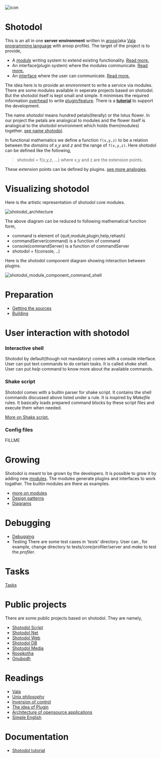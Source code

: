 ![icon](https://cloud.githubusercontent.com/assets/973414/4041121/6f1fdb82-2cf1-11e4-9bae-255ca34f309f.jpg)

Shotodol
========

This is an all in one **server environment** written in [aroop](https://github.com/kamanashisroy/aroop)(aka [Vala programming language](https://wiki.gnome.org/Projects/Vala) with aroop profile). The target of the project is to provide,

- A [_module_](http://en.wikipedia.org/wiki/Module_%28programming%29) writing system to extend existing functionality. [Read more.](docs/books/tutorial/module.md)
- An interface(plugin system) where the modules communicate. [Read more.](libs/plugin/README.md)
- An [interface](http://en.wikipedia.org/wiki/Shell_%28computing%29) where the user can communicate. [Read more.](core/console/README.md)

The idea here is to provide an environment to write a service via modules. There are some modules available in seperate projects based on shotodol. But the shotodol itself is kept small and simple. It minimises the required information [overhead](http://en.wikipedia.org/wiki/Information_overload) to write [plugin/feature](http://miniim.blogspot.com/2014/09/plugin.html). There is a [**tutorial**](docs/books/tutorial/README.md) to support the development.

The name _shotodol_ means hundred petals(literally) or the lotus flower. In our project the petals are analogical to modules and the flower itself is analogical to the shotodol environment which holds them(modules) together. [see name shotodol](docs/name_shotodol.md).

In functional mathematics we define a function `f(x,y,z)` to be a relation between the _domains_ of _x_,_y_ and _z_ and the range of `f(x,y,z)`. Here shotodol can be defined like the following,

> shotodol = f(x,y,z, ...) where x,y and z are the extension points.

These extension points can be defined by plugins. [see more analogies](docs/books/tutorial/analogies.md).

Visualizing shotodol 
=====================

Here is the artistic representation of shotodol core modules.

![shotodol_architecture](https://cloud.githubusercontent.com/assets/973414/3930915/c45b8232-244e-11e4-9ced-f277e9d48729.jpg)

The above diagram can be reduced to following mathematical function form,

- command is element of {quit,module,plugin,help,rehash}
- commandServer(command) is a function of command
- console(commandServer) is a function of commandServer 
- shotodol = f(console, ..)

Here is the shotodol component diagram showing interaction between plugins.

![shotodol_module_component_command_shell](https://cloud.githubusercontent.com/assets/973414/5972668/ac8fc66e-a887-11e4-835e-d22b2d998ffd.jpg)

Preparation
============

- [Getting the sources](docs/books/tutorial/getting.md)
- [Building](docs/books/tutorial/building.md)

User interaction with shotodol
==============================

### Interactive shell

Shotodol by default(though not mandatory) comes with a console interface. User can put text commands to do certain tasks. It is called _shake_ shell. User can put _help_ command to know more about the available commands.

### Shake script

Shotodol comes with a builtin parser for shake script. It contains the shell commands discussed above listed under a rule. It is inspired by _Makefile_ rules. It basically loads prepared command blocks by these script files and execute them when needed.

[More on Shake script.](core/shake/README.md)

### Config files

FILLME

Growing
========

Shotodol is meant to be grown by the developers. It is possible to grow it by adding new <a href="libs/module/README.md">modules</a>. The modules generate plugins and interfaces to work togather. The builtin modules are there as examples.

- [more on modules](docs/books/tutorial/module.md)
- [Design patterns](docs/books/tutorial/design_patterns.md)
- [Diagrams](docs/diagrams/README.md)

Debugging
==========

- [Debugging](docs/books/tutorial/debugging.md)
- Testing There are some test cases in _'tests'_ directory. User can , for example, change directory to tests/core/profiler/server and _make_ to test the _profiler_.

Tasks
======

[Tasks](TASKS.md)

Public projects
===============

There are some public projects based on shotodol. They are namely,

- [Shotodol Script](https://github.com/kamanashisroy/shotodol_script)
- [Shotodol Net](https://github.com/kamanashisroy/shotodol_net)
- [Shotodol Web](https://github.com/kamanashisroy/shotodol_web)
- [Shotodol DB](https://github.com/kamanashisroy/shotodol_db)
- [Shotodol Media](https://github.com/kamanashisroy/shotodol_media)
- [Roopkotha](https://github.com/kamanashisroy/roopkotha)
- [Onubodh](https://github.com/kamanashisroy/onubodh)

Readings
=========

- [Vala](https://wiki.gnome.org/Projects/Vala)
- [Unix philosophy](http://en.wikipedia.org/wiki/Unix_philosophy)
- [Inversion of control](http://en.wikipedia.org/wiki/Inversion_of_control)
- [The idea of Plugin](http://miniim.blogspot.com/2014/09/plugin.html)
- [Architecture of opensource applications](http://aosabook.org/en/index.html)
- [Simple English](http://simple.wikipedia.org/wiki/Wikipedia:How_to_write_Simple_English_pages)

Documentation
===============
- [Shotodol tutorial](docs/books/tutorial/README.md)

